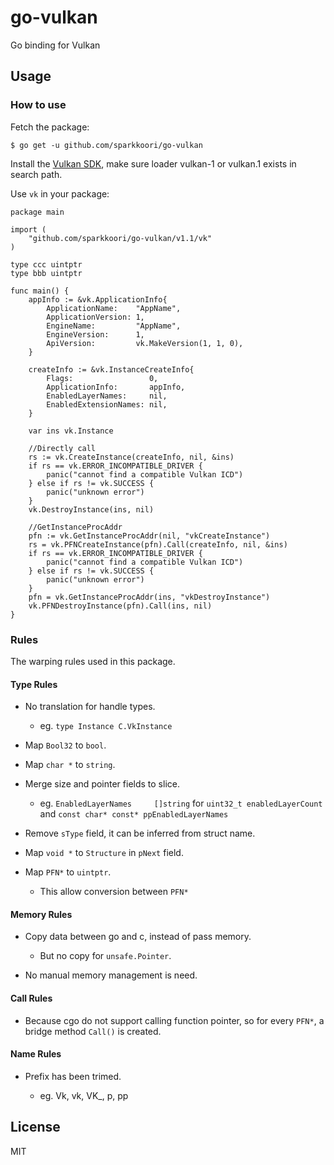 # go-vulkan
Go binding for Vulkan

## Usage

### How to use

Fetch the package:

```
$ go get -u github.com/sparkkoori/go-vulkan
```
Install the [Vulkan SDK](https://www.lunarg.com/vulkan-sdk/), make sure loader vulkan-1 or vulkan.1 exists in search path.

Use `vk` in your package:

```
package main

import (
	"github.com/sparkkoori/go-vulkan/v1.1/vk"
)

type ccc uintptr
type bbb uintptr

func main() {
	appInfo := &vk.ApplicationInfo{
		ApplicationName:    "AppName",
		ApplicationVersion: 1,
		EngineName:         "AppName",
		EngineVersion:      1,
		ApiVersion:         vk.MakeVersion(1, 1, 0),
	}

	createInfo := &vk.InstanceCreateInfo{
		Flags:                 0,
		ApplicationInfo:       appInfo,
		EnabledLayerNames:     nil,
		EnabledExtensionNames: nil,
	}

	var ins vk.Instance

	//Directly call
	rs := vk.CreateInstance(createInfo, nil, &ins)
	if rs == vk.ERROR_INCOMPATIBLE_DRIVER {
		panic("cannot find a compatible Vulkan ICD")
	} else if rs != vk.SUCCESS {
		panic("unknown error")
	}
	vk.DestroyInstance(ins, nil)

	//GetInstanceProcAddr
	pfn := vk.GetInstanceProcAddr(nil, "vkCreateInstance")
	rs = vk.PFNCreateInstance(pfn).Call(createInfo, nil, &ins)
	if rs == vk.ERROR_INCOMPATIBLE_DRIVER {
		panic("cannot find a compatible Vulkan ICD")
	} else if rs != vk.SUCCESS {
		panic("unknown error")
	}
	pfn = vk.GetInstanceProcAddr(ins, "vkDestroyInstance")
	vk.PFNDestroyInstance(pfn).Call(ins, nil)
}

```

### Rules

The warping rules used in this package.

#### Type Rules

- No translation for handle types.

  - eg. `type Instance C.VkInstance`


- Map `Bool32` to `bool`.

- Map `char *` to `string`.

- Merge size and pointer fields to slice.

  - eg. `EnabledLayerNames     []string` for
  `uint32_t enabledLayerCount` and `const char* const* ppEnabledLayerNames`


- Remove `sType` field, it can be inferred from struct name.

- Map `void *` to `Structure` in `pNext` field.

- Map `PFN*` to `uintptr`.

	- This allow conversion between `PFN*`


#### Memory Rules

- Copy data between go and c, instead of pass memory.

  - But no copy for `unsafe.Pointer`.


- No manual memory management is need.


#### Call Rules

- Because cgo do not support calling function pointer, so for every `PFN*`, a bridge method `Call()` is created.

#### Name Rules

- Prefix has been trimed.

  - eg. Vk, vk, VK_, p, pp

## License
MIT

